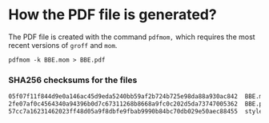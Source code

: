 # How the PDF file is generated?
The PDF file is created with the command `pdfmom,` which requires the most recent versions of `groff` and `mom`.

```shell
pdfmom -k BBE.mom > BBE.pdf
```

### SHA256 checksums for the files
```txt
05f07f11f844d9e0a146ac45d9eda5240bb59af2b724b725e98da88a930ac842  BBE.mom
2fe07af0c4564340a94396b0d7c67311268b8668a9fc0c202d5da73747005362  BBE.pdf
57cc7a16231462023ff48d05a9f8dbfe9fbab9990b84bc70db029e50aec88455  stylesheet.mom
```
